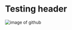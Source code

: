 # Testing header 
![image of github](https://encrypted-tbn0.gstatic.com/images?q=tbn:ANd9GcTl8zwVyy8wiDibyIOFblqDaR4621S8pcelD1r8meymiQAolc8IPmgZXPvwmEwi50PhFjc&usqp=CAU)

